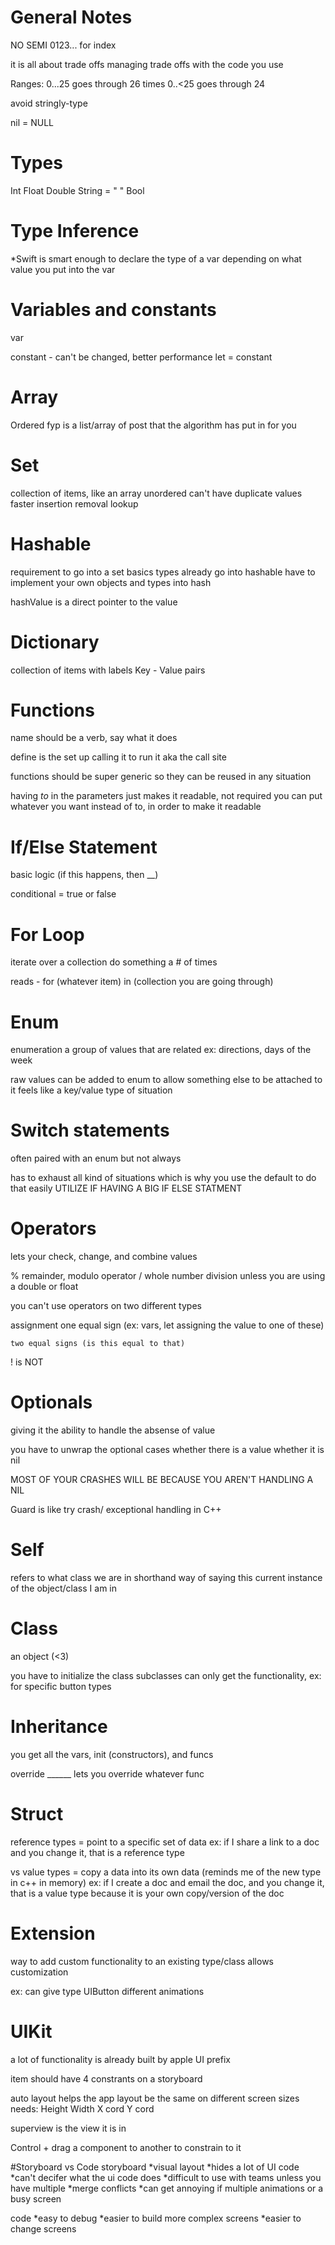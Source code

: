 # General Notes
NO SEMI
0123... for index

it is all about trade offs
managing trade offs with the code you use

Ranges: 
0...25 goes through 26 times
0..<25 goes through 24

avoid stringly-type

nil = NULL

#  Types
Int
Float
Double
String = " "
Bool

# Type Inference
*Swift is smart enough to declare the type of a var depending on what value you put into the var

# Variables and constants
var

constant - can't be changed, better performance
    let = constant


# Array
Ordered
fyp is a list/array of post that the algorithm has put in for you

# Set
collection of items, like an array
    unordered
    can't have duplicate values
faster 
    insertion
    removal
    lookup
    

# Hashable
requirement to go into a set
basics types already go into hashable
have to implement your own objects and types into hash

hashValue is a direct pointer to the value


# Dictionary
collection of items with labels
    Key - Value pairs


# Functions
name should be a verb, say what it does

define is the set up
calling it to run it aka the call site

functions should be super generic so they can be reused in any situation

having *to* in the parameters just makes it readable, not required
    you can put whatever you want instead of to, in order to make it readable
    
# If/Else Statement
basic logic (if this happens, then __)

conditional = true or false

# For Loop
iterate over a collection
do something a # of times

reads - for (whatever item) in (collection you are going through)


# Enum
enumeration
a group of values that are related
    ex: directions, days of the week

raw values
    can be added to enum to allow something else to be attached to it
    feels like a key/value type of situation

# Switch statements
often paired with an enum but not always 

has to exhaust all kind of situations which is why you use the default to do that easily
UTILIZE IF HAVING A BIG IF ELSE STATMENT

# Operators
lets your check, change, and combine values

% remainder, modulo operator
/ whole number division unless you are using a double or float

you can't use operators on two different types

assignment
    one equal sign (ex: vars, let assigning the value to one of these)
    
    two equal signs (is this equal to that)
    
! is NOT

# Optionals
giving it the ability to handle the absense of value

you have to unwrap the optional cases
    whether there is a value
    whether it is nil
    
MOST OF YOUR CRASHES WILL BE BECAUSE YOU AREN'T HANDLING A NIL

Guard is like try crash/ exceptional handling in C++

# Self
refers to what class we are in
shorthand way of saying this current instance of the object/class I am in

# Class
an object (<3)

you have to initialize the class
subclasses can only get the functionality, ex: for specific button types
# Inheritance
you get all the vars, init (constructors), and funcs

override ______ lets you override whatever func

# Struct
reference types = point to a specific set of data
ex: if I share a link to a doc and you change it, that is a reference type

vs
value types = copy a data into its own data (reminds me of the new type in c++ in memory)
ex: if I create a doc and email the doc, and you change it, that is a value type because it is your own copy/version of the doc


# Extension
way to add custom functionality to an existing type/class
allows customization

ex: can give type UIButton different animations


# UIKit
a lot of functionality is already built by apple
UI prefix 

item should have 4 constrants on a storyboard

auto layout helps the app layout be the same on different screen sizes
    needs:
        Height
        Width
        X cord
        Y cord

superview is the view it is in

Control + drag a component to another to constrain to it

#Storyboard vs Code
storyboard
    *visual layout
    *hides a lot of UI code
    *can't decifer what the ui code does
    *difficult to use with teams unless you have multiple
    *merge conflicts
    *can get annoying if multiple animations or a busy screen

code
    *easy to debug
    *easier to build more complex screens
    *easier to change screens
